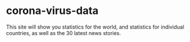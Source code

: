 # corona-virus-data

This site will show you statistics for the world, and statistics for individual countries, as well as the 30 latest news stories.